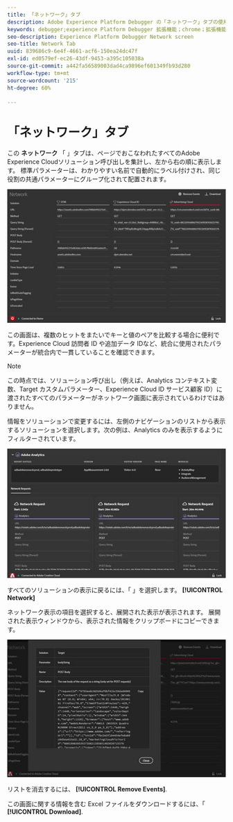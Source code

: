 ```yaml
---
title: 「ネットワーク」タブ
description: Adobe Experience Platform Debugger の「ネットワーク」タブの使用方法について説明します。
keywords: debugger;experience Platform Debugger 拡張機能；chrome；拡張機能；ネットワーク；情報
seo-description: Experience Platform Debugger Network screen
seo-title: Network Tab
uuid: 839686c9-6e4f-4661-acf6-150ea24dc47f
exl-id: ed0579ef-ec26-43df-9453-a395c105038a
source-git-commit: a442fa56589003dad4ca9896ef601349fb93d280
workflow-type: tm+mt
source-wordcount: '215'
ht-degree: 60%

---
```


# 「ネットワーク」タブ

この **ネットワーク** 「 」タブは、ページでおこなわれたすべてのAdobe Experience Cloudソリューション呼び出しを集計し、左から右の順に表示します。 標準パラメーターは、わかりやすい名前で自動的にラベル付けされ、同じ役割の共通パラメーターにグループ化されて配置されます。

![](assets/network.jpg)

この画面は、複数のヒットをまたいでキーと値のペアを比較する場合に便利です。Experience Cloud 訪問者 ID や追加データ IDなど、統合に使用されたパラメーターが統合内で一貫していることを確認できます。

>[!NOTE]
>
>この時点では、ソリューション呼び出し（例えば、Analytics コンテキスト変数、Target カスタムパラメーター、Experience Cloud ID サービス顧客 ID）に渡されたすべてのパラメーターがネットワーク画面に表示されているわけではありません。

情報をソリューションで変更するには、左側のナビゲーションのリストから表示するソリューションを選択します。次の例は、Analytics のみを表示するようにフィルターされています。

![](assets/network-analytics.jpg)

すべてのソリューションの表示に戻るには、「 」を選択します。 **[!UICONTROL Network]**

ネットワーク表示の項目を選択すると、展開された表示が表示されます。 展開された表示ウィンドウから、表示された情報をクリップボードにコピーできます。

![](assets/network-expand.jpg)

<!--Use the icon at the top of each column to copy the server call URL to your clipboard, where you can paste it into another document for reference or debugging purposes.

![](assets/copy.jpg)-->

リストを消去するには、 **[!UICONTROL Remove Events]**.

この画面に関する情報を含む Excel ファイルをダウンロードするには、「 **[!UICONTROL Download]**.
